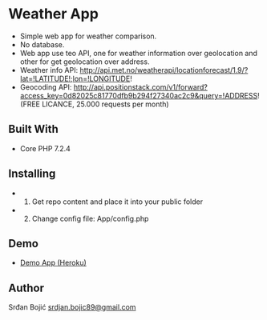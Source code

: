 # Weather App

* Simple web app for weather comparison.
* No database.
* Web app use teo API, one for weather information over geolocation and other for get geolocation over address.
* Weather info API: http://api.met.no/weatherapi/locationforecast/1.9/?lat=!LATITUDE!;lon=!LONGITUDE!
* Geocoding API: http://api.positionstack.com/v1/forward?access_key=0d82025c81770dfb9b294f27340ac2c9&query=!ADDRESS! (FREE LICANCE, 25.000 requests per month)

## Built With

* Core PHP  7.2.4

## Installing

* 1. Get repo content and place it into your public folder
* 2. Change config file: App/config.php

## Demo

* [Demo App (Heroku)](https://weather-comparison-app.herokuapp.com/)

## Author

Srđan Bojić
srdjan.bojic89@gmail.com

